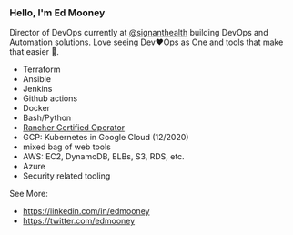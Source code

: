### Hello, I'm Ed Mooney

Director of DevOps currently at [@signanthealth](https://twitter.com/signanthealth) building DevOps and Automation solutions. Love seeing Dev❤️Ops as One and tools that make that easier 🚀.

* Terraform
* Ansible
* Jenkins
* Github actions
* Docker
* Bash/Python
* [Rancher Certified Operator](https://academy.rancher.com/certificates/142e40ed08fd40e884d72536d28d85ee)
* GCP: Kubernetes in Google Cloud (12/2020)
* mixed bag of web tools
* AWS: EC2, DynamoDB, ELBs, S3, RDS, etc.
* Azure
* Security related tooling

See More:

* https://linkedin.com/in/edmooney
* https://twitter.com/edmooney

